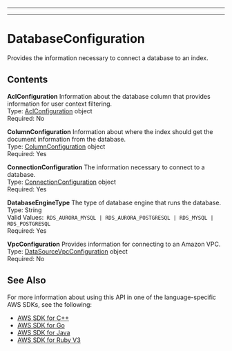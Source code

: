--------

--------

# DatabaseConfiguration<a name="API_DatabaseConfiguration"></a>

Provides the information necessary to connect a database to an index\. 

## Contents<a name="API_DatabaseConfiguration_Contents"></a>

 **AclConfiguration**   <a name="Kendra-Type-DatabaseConfiguration-AclConfiguration"></a>
Information about the database column that provides information for user context filtering\.  
Type: [AclConfiguration](API_AclConfiguration.md) object  
Required: No

 **ColumnConfiguration**   <a name="Kendra-Type-DatabaseConfiguration-ColumnConfiguration"></a>
Information about where the index should get the document information from the database\.  
Type: [ColumnConfiguration](API_ColumnConfiguration.md) object  
Required: Yes

 **ConnectionConfiguration**   <a name="Kendra-Type-DatabaseConfiguration-ConnectionConfiguration"></a>
The information necessary to connect to a database\.  
Type: [ConnectionConfiguration](API_ConnectionConfiguration.md) object  
Required: Yes

 **DatabaseEngineType**   <a name="Kendra-Type-DatabaseConfiguration-DatabaseEngineType"></a>
The type of database engine that runs the database\.  
Type: String  
Valid Values:` RDS_AURORA_MYSQL | RDS_AURORA_POSTGRESQL | RDS_MYSQL | RDS_POSTGRESQL`   
Required: Yes

 **VpcConfiguration**   <a name="Kendra-Type-DatabaseConfiguration-VpcConfiguration"></a>
Provides information for connecting to an Amazon VPC\.  
Type: [DataSourceVpcConfiguration](API_DataSourceVpcConfiguration.md) object  
Required: No

## See Also<a name="API_DatabaseConfiguration_SeeAlso"></a>

For more information about using this API in one of the language\-specific AWS SDKs, see the following:
+  [AWS SDK for C\+\+](https://docs.aws.amazon.com/goto/SdkForCpp/kendra-2019-02-03/DatabaseConfiguration) 
+  [AWS SDK for Go](https://docs.aws.amazon.com/goto/SdkForGoV1/kendra-2019-02-03/DatabaseConfiguration) 
+  [AWS SDK for Java](https://docs.aws.amazon.com/goto/SdkForJava/kendra-2019-02-03/DatabaseConfiguration) 
+  [AWS SDK for Ruby V3](https://docs.aws.amazon.com/goto/SdkForRubyV3/kendra-2019-02-03/DatabaseConfiguration) 